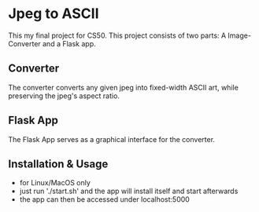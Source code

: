 # Jpeg to ASCII
This my final project for CS50. 
This project consists of two parts: A Image-Converter and a Flask app.

## Converter
The converter converts any given jpeg into fixed-width ASCII art, while preserving the jpeg's aspect ratio.

## Flask App
The Flask App serves as a graphical interface for the converter.

## Installation & Usage
- for Linux/MacOS only
- just run './start.sh' and the app will install itself and start afterwards
- the app can then be accessed under localhost:5000
